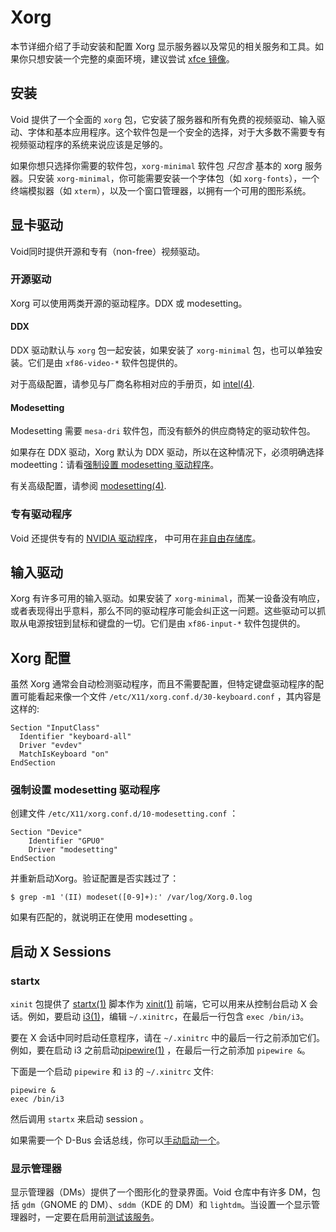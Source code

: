 # Xorg

本节详细介绍了手动安装和配置 Xorg 显示服务器以及常见的相关服务和工具。如果你只想安装一个完整的桌面环境，建议尝试 [xfce 镜像](../../installation/live-images/index.md#xfce-image)。


## 安装

Void 提供了一个全面的 `xorg` 包，它安装了服务器和所有免费的视频驱动、输入驱动、字体和基本应用程序。这个软件包是一个安全的选择，对于大多数不需要专有视频驱动程序的系统来说应该是足够的。

如果你想只选择你需要的软件包，`xorg-minimal` 软件包 *只包含* 基本的 xorg 服务器。只安装 `xorg-minimal`，你可能需要安装一个字体包（如 `xorg-fonts`），一个终端模拟器（如 `xterm`），以及一个窗口管理器，以拥有一个可用的图形系统。


## 显卡驱动

Void同时提供开源和专有（non-free）视频驱动。

### 开源驱动

Xorg 可以使用两类开源的驱动程序。DDX 或 modesetting。

#### DDX

DDX 驱动默认与 `xorg` 包一起安装，如果安装了 `xorg-minimal` 包，也可以单独安装。它们是由 `xf86-video-*` 软件包提供的。


对于高级配置，请参见与厂商名称相对应的手册页，如
 [intel(4)](https://man.voidlinux.org/intel.4).

#### Modesetting

Modesetting  需要 `mesa-dri` 软件包，而没有额外的供应商特定的驱动软件包。

如果存在 DDX 驱动，Xorg 默认为 DDX 驱动，所以在这种情况下，必须明确选择 modeetting：请看[强制设置 modesetting 驱动程序](#强制设置-modesetting-驱动程序)。

有关高级配置，请参阅 
[modesetting(4)](https://man.voidlinux.org/modesetting.4).

### 专有驱动程序

Void 还提供专有的 [NVIDIA 驱动程序](./graphics-drivers/nvidia.md)， 中可用在[非自由存储库](../../xbps/repositories/index.md#nonfree)。 

## 输入驱动

Xorg 有许多可用的输入驱动。如果安装了 `xorg-minimal`，而某一设备没有响应，或者表现得出乎意料，那么不同的驱动程序可能会纠正这一问题。这些驱动可以抓取从电源按钮到鼠标和键盘的一切。它们是由 `xf86-input-*` 软件包提供的。

## Xorg 配置

虽然 Xorg 通常会自动检测驱动程序，而且不需要配置，但特定键盘驱动程序的配置可能看起来像一个文件 `/etc/X11/xorg.conf.d/30-keyboard.conf` ，其内容是这样的:

```
Section "InputClass"
  Identifier "keyboard-all"
  Driver "evdev"
  MatchIsKeyboard "on"
EndSection
```

### 强制设置 modesetting 驱动程序

创建文件 `/etc/X11/xorg.conf.d/10-modesetting.conf` ：

```
Section "Device"
    Identifier "GPU0"
    Driver "modesetting"
EndSection
```

并重新启动Xorg。验证配置是否实践过了：

```
$ grep -m1 '(II) modeset([0-9]+):' /var/log/Xorg.0.log
```

如果有匹配的，就说明正在使用 modesetting 。

## 启动 X Sessions

### startx

`xinit` 包提供了 [startx(1)](https://man.voidlinux.org/startx.1) 脚本作为 [xinit(1)](https://man.voidlinux.org/xinit.1) 前端，它可以用来从控制台启动 X 会话。例如，要启动 [i3(1)](https://man.voidlinux.org/i3.1)，编辑 `~/.xinitrc`，在最后一行包含 `exec /bin/i3`。

要在 X 会话中同时启动任意程序，请在 `~/.xinitrc` 中的最后一行之前添加它们。例如，要在启动 i3 之前启动[pipewire(1)](https://man.voidlinux.org/pipewire.1) ，在最后一行之前添加 `pipewire &`。

下面是一个启动 `pipewire` 和 `i3` 的 `~/.xinitrc` 文件:

```
pipewire &
exec /bin/i3
```

然后调用 `startx` 来启动 session 。

如果需要一个 D-Bus 会话总线，你可以[手动启动一个](../session-management.md#d-bus)。

### 显示管理器

显示管理器（DMs）提供了一个图形化的登录界面。Void 仓库中有许多 DM，包括 `gdm`（GNOME 的 DM）、`sddm`（KDE 的 DM）和 `lightdm`。当设置一个显示管理器时，一定要在启用前[测试该服务](../services/index.md#testing-services)。

